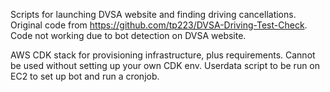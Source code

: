 Scripts for launching DVSA website and finding driving cancellations. Original code from https://github.com/tp223/DVSA-Driving-Test-Check. Code not working due to bot detection on DVSA website.

AWS CDK stack for provisioning infrastructure, plus requirements. Cannot be used without setting up your own CDK env. Userdata script to be run on EC2 to set up bot and run a cronjob.

